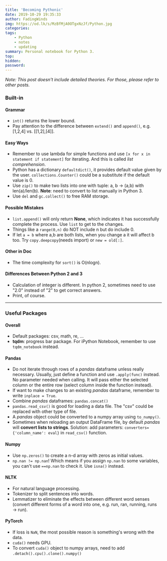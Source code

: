 ```yaml
---
title: 'Becoming Pythonic'
date: 2019-10-29 19:35:33
author: FadingWinds
img: https://od.lk/s/MzBfMjA0OTgxNzJf/Python.jpg
categories: 
tags: 
	- Python
	- notes
	- updating
summary: Personal notebook for Python 3. 
top:
hidden:
password:
---
```

*Note: This post doesn't include detailed theories. For those, please refer to other posts.*

### Built-in

#### Grammar

- `int()` returns the lower bound.
- Pay attention to the difference between `extend()` and `append()`, e.g. [1,2,4] vs. [[1,2],[4]].

#### Easy Ways

- Remember to use lambda for simple functions and use `[x for x in statement if statement]` for iterating. And this is called *list comprehension*.
- Python has a dictionary `defaultdict()`, it provides default value given by the user. `collections.Counter()` could be a substitute if the default value is $0$. 
- Use `zip()` to make two lists into one with tuple: a, b -> (a,b) with len(a)/len(b). **Note**: need to convert to list manually in Python 3.
- Use `del` and `gc.collect()` to free RAM storage.

#### Possible Mistakes

- `list.append()` will only return **None**, which indicates it has successfully complete the process. Use `list` to get to the changes.
- Things like a `range(0,n)` do NOT include n but do include 0.
- If let `a = b` where a,b are both lists, when you change a it will affect b too. Try `copy.deepcopy`(needs import) or `new = old[:]`.

#### Other in Doc

- The time complexity for `sort()` is O(nlogn).

#### Differences Between Python 2 and 3

- Calculation of integer is different. In python 2, sometimes need to use "2.0" instead of "2" to get correct answers.
- Print, of course.

****

### Useful Packages

#### Overall

- Default packages: csv, math, re, ...
- **tqdm**: progress bar package. For iPython Notebook, remember to use `tqdm_notebook` instead.

#### Pandas

- Do not iterate through rows of a *pandas* dataframe unless really necessary. Usually, just define a function and use `.apply(func)` instead. No parameter needed when calling. It will pass either the selected column or the entire row (select column inside the function instead).
- If want to make changes to an existing *pandas* dataframe, remember to write `inplace = True`.
- Combine *pandas* dataframes: `pandas.concat()`
- `pandas.read_csv()` is good for loading a data file. The "csv" could be replaced with other type of file.
- A *pandas* object could be converted to a numpy array using `to_numpy()`. 
- Sometimes when reloading an output DataFrame file, by default *pandas* will **convert lists to strings**. Solution: add parameters: `converters={'column_name': eval}` in `read_csv()` function.

#### Numpy

- Use `np.zeros()` to create a n-d array with zeros as initial values.
- `np.nan != np.nan`! Which means if you assign `np.nan` to some variables, you can't use `==np.nan` to check it. Use `isna()` instead.

#### NLTK

- For natural language processing.
- Tokenizer to split sentences into words.
- Lemmatizer to eliminate the effects between different word senses (convert different forms of a word into one, e.g. run, ran, running, runs → run).

#### PyTorch

- If loss is `NaN`, the most possible reason is something's wrong with the data.
- `cuda()` needs GPU.
- To convert `cuda()` object to numpy arrays, need to add `.detach().cpu().clone().numpy()`


